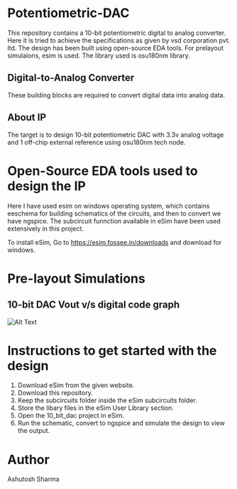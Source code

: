 # Potentiometric-DAC
This repository contains a 10-bit potentiometric digital to analog converter. Here it is tried to achieve the specifications as given by vsd corporation pvt. ltd.
The design has been built using open-source EDA tools. For prelayout simulaions, esim is used. The library used is osu180nm library.

## Digital-to-Analog Converter
These building blocks are required to convert digital data into analog data.

## About IP
The target is to design 10-bit potentiometric DAC with 3.3v analog voltage and 1 off-chip external reference using osu180nm tech node.

# Open-Source EDA tools used to design the IP
Here I have used esim on windows operating system, which contains eeschema for building schematics of the circuits, and then to convert we have ngspice.
The subcircuit funnction available in eSim have been used extensively in this project.

To install eSim, Go to https://esim.fossee.in/downloads and download for windows.

# Pre-layout Simulations

## 10-bit DAC Vout v/s digital code graph

![Alt Text](https://user-images.githubusercontent.com/36560176/90026963-a144b200-dcd5-11ea-9dce-ddd0cde65bed.png)

# Instructions to get started with the design
 1. Download eSim from the given website.
 2. Download this repository.
 3. Keep the subcircuits folder inside the eSim subcircuits folder.
 4. Store the libary files in the eSim User Library section.
 5. Open the 10_bit_dac project in eSim.
 6. Run the schematic, convert to ngspice and simulate the design to view the output.

# Author 
Ashutosh Sharma
